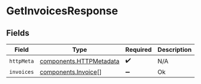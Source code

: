 # GetInvoicesResponse


## Fields

| Field                                                              | Type                                                               | Required                                                           | Description                                                        |
| ------------------------------------------------------------------ | ------------------------------------------------------------------ | ------------------------------------------------------------------ | ------------------------------------------------------------------ |
| `httpMeta`                                                         | [components.HTTPMetadata](../../models/components/httpmetadata.md) | :heavy_check_mark:                                                 | N/A                                                                |
| `invoices`                                                         | [components.Invoice](../../models/components/invoice.md)[]         | :heavy_minus_sign:                                                 | Ok                                                                 |